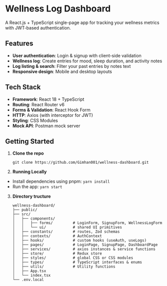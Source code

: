 # Wellness Log Dashboard

A React.js + TypeScript single-page app for tracking your wellness metrics with JWT-based authentication.

## Features

- **User authentication**: Login & signup with client-side validation  
- **Wellness log**: Create entries for mood, sleep duration, and activity notes  
- **Log listing & search**: Filter your past entries by notes text  
- **Responsive design**: Mobile and desktop layouts  

## Tech Stack

- **Framework**: React 18 + TypeScript  
- **Routing**: React Router v6  
- **Forms & Validation**: React Hook Form  
- **HTTP**: Axios (with interceptor for JWT)  
- **Styling**: CSS Modules  
- **Mock API**: Postman mock server  

## Getting Started

1. **Clone the repo**  
   ```
   git clone https://github.com/Gimhan001/wellness-dashboard.git
    ```

2. **Running Locally**
- Install dependencies using pnpm: `yarn install`
- Run the app: `yarn start`

3. **Directory tructure**

    ```
    wellness-dashboard/
    ├── public/
    ├── src/
    │   ├── components/
    │   │   ├── forms/         # LoginForm, SignupForm, WellnessLogForm
    │   │   └── ui/            # shared UI primitives
    │   ├── constants/         # routes, Zod schemas
    │   ├── contexts/          # AuthContext
    │   ├── hooks/             # custom hooks (useAuth, useLogs)
    │   ├── pages/             # LoginPage, SignupPage, DashboardPage
    │   ├── services/          # axios instances & service functions
    │   ├── store/             # Redux store
    │   ├── styles/            # global CSS or CSS modules
    │   ├── types/             # TypeScript interfaces & enums
    │   ├── utils/             # Utility functions
    │   ├── App.tsx
    │   └── index.tsx
    └── .env.local
    ```
